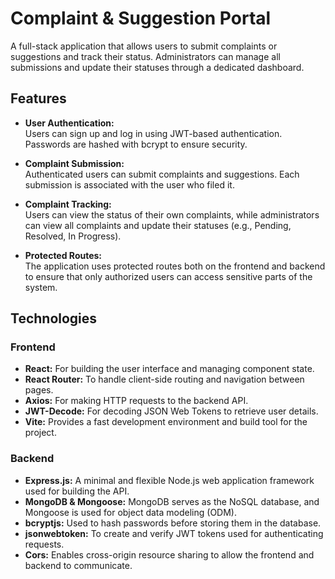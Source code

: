 # Complaint & Suggestion Portal

A full-stack application that allows users to submit complaints or suggestions and track their status. 
Administrators can manage all submissions and update their statuses through a dedicated dashboard.

## Features

- **User Authentication:**  
  Users can sign up and log in using JWT-based authentication. Passwords are hashed with bcrypt to ensure security.

- **Complaint Submission:**  
  Authenticated users can submit complaints and suggestions. Each submission is associated with the user who filed it.

- **Complaint Tracking:**  
  Users can view the status of their own complaints, while administrators can view all complaints and update their statuses (e.g., Pending, Resolved, In Progress).

- **Protected Routes:**  
  The application uses protected routes both on the frontend and backend to ensure that only authorized users can access sensitive parts of the system.

## Technologies

### Frontend
- **React:** For building the user interface and managing component state.
- **React Router:** To handle client-side routing and navigation between pages.
- **Axios:** For making HTTP requests to the backend API.
- **JWT-Decode:** For decoding JSON Web Tokens to retrieve user details.
- **Vite:** Provides a fast development environment and build tool for the project.

### Backend
- **Express.js:** A minimal and flexible Node.js web application framework used for building the API.
- **MongoDB & Mongoose:** MongoDB serves as the NoSQL database, and Mongoose is used for object data modeling (ODM).
- **bcryptjs:** Used to hash passwords before storing them in the database.
- **jsonwebtoken:** To create and verify JWT tokens used for authenticating requests.
- **Cors:** Enables cross-origin resource sharing to allow the frontend and backend to communicate.